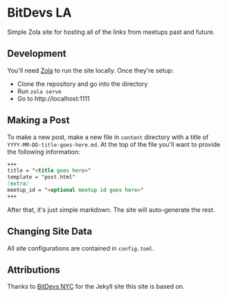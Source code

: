 # BitDevs LA

Simple Zola site for hosting all of the links from meetups past and future.

## Development

You'll need [Zola](https://www.getzola.org/documentation/getting-started/installation/) to run the
site locally. Once they're setup:

* Clone the repository and go into the directory
* Run `zola serve`
* Go to http://localhost:1111

## Making a Post

To make a new post, make a new file in `content` directory with a title of
`YYYY-MM-DD-title-goes-here.md`. At the top of the file you'll want to provide the
following information:

```md
+++
title = "<title goes here>"
template = "post.html"
[extra]
meetup_id = "<optional meetup id goes here>"
+++
```

After that, it's just simple markdown. The site will auto-generate the rest.

## Changing Site Data

All site configurations are contained in `config.toml`.

## Attributions

Thanks to [BitDevs NYC](https://github.com/BitDevsNYC/BitDevsNYC.github.io) for the
Jekyll site this site is based on.